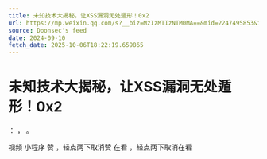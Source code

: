 ```yaml
---
title: 未知技术大揭秘，让XSS漏洞无处遁形！0x2
url: https://mp.weixin.qq.com/s?__biz=MzIzMTIzNTM0MA==&mid=2247495853&idx=1&sn=e2491623e5caefdaadabfac23ad5bc2d
source: Doonsec's feed
date: 2024-09-10
fetch_date: 2025-10-06T18:22:19.659865
---
```


# 未知技术大揭秘，让XSS漏洞无处遁形！0x2

：
，
。

视频
小程序
赞
，轻点两下取消赞
在看
，轻点两下取消在看